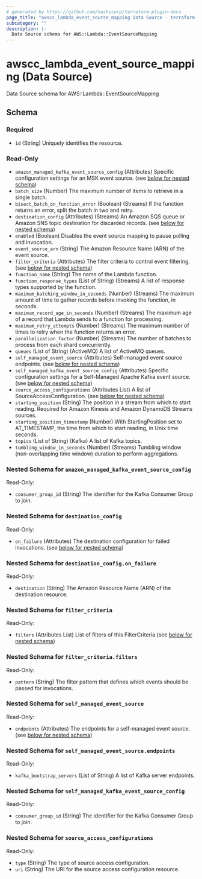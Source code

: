 ```yaml
---
# generated by https://github.com/hashicorp/terraform-plugin-docs
page_title: "awscc_lambda_event_source_mapping Data Source - terraform-provider-awscc"
subcategory: ""
description: |-
  Data Source schema for AWS::Lambda::EventSourceMapping
---
```


# awscc_lambda_event_source_mapping (Data Source)

Data Source schema for AWS::Lambda::EventSourceMapping



<!-- schema generated by tfplugindocs -->
## Schema

### Required

- `id` (String) Uniquely identifies the resource.

### Read-Only

- `amazon_managed_kafka_event_source_config` (Attributes) Specific configuration settings for an MSK event source. (see [below for nested schema](#nestedatt--amazon_managed_kafka_event_source_config))
- `batch_size` (Number) The maximum number of items to retrieve in a single batch.
- `bisect_batch_on_function_error` (Boolean) (Streams) If the function returns an error, split the batch in two and retry.
- `destination_config` (Attributes) (Streams) An Amazon SQS queue or Amazon SNS topic destination for discarded records. (see [below for nested schema](#nestedatt--destination_config))
- `enabled` (Boolean) Disables the event source mapping to pause polling and invocation.
- `event_source_arn` (String) The Amazon Resource Name (ARN) of the event source.
- `filter_criteria` (Attributes) The filter criteria to control event filtering. (see [below for nested schema](#nestedatt--filter_criteria))
- `function_name` (String) The name of the Lambda function.
- `function_response_types` (List of String) (Streams) A list of response types supported by the function.
- `maximum_batching_window_in_seconds` (Number) (Streams) The maximum amount of time to gather records before invoking the function, in seconds.
- `maximum_record_age_in_seconds` (Number) (Streams) The maximum age of a record that Lambda sends to a function for processing.
- `maximum_retry_attempts` (Number) (Streams) The maximum number of times to retry when the function returns an error.
- `parallelization_factor` (Number) (Streams) The number of batches to process from each shard concurrently.
- `queues` (List of String) (ActiveMQ) A list of ActiveMQ queues.
- `self_managed_event_source` (Attributes) Self-managed event source endpoints. (see [below for nested schema](#nestedatt--self_managed_event_source))
- `self_managed_kafka_event_source_config` (Attributes) Specific configuration settings for a Self-Managed Apache Kafka event source. (see [below for nested schema](#nestedatt--self_managed_kafka_event_source_config))
- `source_access_configurations` (Attributes List) A list of SourceAccessConfiguration. (see [below for nested schema](#nestedatt--source_access_configurations))
- `starting_position` (String) The position in a stream from which to start reading. Required for Amazon Kinesis and Amazon DynamoDB Streams sources.
- `starting_position_timestamp` (Number) With StartingPosition set to AT_TIMESTAMP, the time from which to start reading, in Unix time seconds.
- `topics` (List of String) (Kafka) A list of Kafka topics.
- `tumbling_window_in_seconds` (Number) (Streams) Tumbling window (non-overlapping time window) duration to perform aggregations.

<a id="nestedatt--amazon_managed_kafka_event_source_config"></a>
### Nested Schema for `amazon_managed_kafka_event_source_config`

Read-Only:

- `consumer_group_id` (String) The identifier for the Kafka Consumer Group to join.


<a id="nestedatt--destination_config"></a>
### Nested Schema for `destination_config`

Read-Only:

- `on_failure` (Attributes) The destination configuration for failed invocations. (see [below for nested schema](#nestedatt--destination_config--on_failure))

<a id="nestedatt--destination_config--on_failure"></a>
### Nested Schema for `destination_config.on_failure`

Read-Only:

- `destination` (String) The Amazon Resource Name (ARN) of the destination resource.



<a id="nestedatt--filter_criteria"></a>
### Nested Schema for `filter_criteria`

Read-Only:

- `filters` (Attributes List) List of filters of this FilterCriteria (see [below for nested schema](#nestedatt--filter_criteria--filters))

<a id="nestedatt--filter_criteria--filters"></a>
### Nested Schema for `filter_criteria.filters`

Read-Only:

- `pattern` (String) The filter pattern that defines which events should be passed for invocations.



<a id="nestedatt--self_managed_event_source"></a>
### Nested Schema for `self_managed_event_source`

Read-Only:

- `endpoints` (Attributes) The endpoints for a self-managed event source. (see [below for nested schema](#nestedatt--self_managed_event_source--endpoints))

<a id="nestedatt--self_managed_event_source--endpoints"></a>
### Nested Schema for `self_managed_event_source.endpoints`

Read-Only:

- `kafka_bootstrap_servers` (List of String) A list of Kafka server endpoints.



<a id="nestedatt--self_managed_kafka_event_source_config"></a>
### Nested Schema for `self_managed_kafka_event_source_config`

Read-Only:

- `consumer_group_id` (String) The identifier for the Kafka Consumer Group to join.


<a id="nestedatt--source_access_configurations"></a>
### Nested Schema for `source_access_configurations`

Read-Only:

- `type` (String) The type of source access configuration.
- `uri` (String) The URI for the source access configuration resource.


